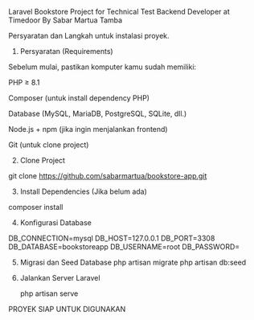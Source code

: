 Laravel Bookstore Project for Technical Test Backend Developer at Timedoor By Sabar Martua Tamba

Persyaratan dan Langkah untuk instalasi proyek.

1. Persyaratan (Requirements)

Sebelum mulai, pastikan komputer kamu sudah memiliki:

PHP ≥ 8.1

Composer (untuk install dependency PHP)

Database (MySQL, MariaDB, PostgreSQL, SQLite, dll.)

Node.js + npm (jika ingin menjalankan frontend)

Git (untuk clone project)

2. Clone Project

git clone https://github.com/sabarmartua/bookstore-app.git

3. Install Dependencies (Jika belum ada)

composer install

4. Konfigurasi Database

DB_CONNECTION=mysql
DB_HOST=127.0.0.1
DB_PORT=3308
DB_DATABASE=bookstoreapp
DB_USERNAME=root
DB_PASSWORD=

5.  Migrasi dan Seed Database
   php artisan migrate
   php artisan db:seed

6. Jalankan Server Laravel

   php artisan serve

PROYEK SIAP UNTUK DIGUNAKAN
